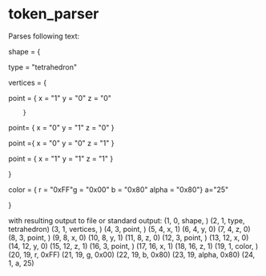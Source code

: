 # token_parser

Parses following text:

shape = {

type = "tetrahedron"

vertices = {

point = { x = "1" y = "0" z = "0" 

        }

point= { x = "0" y = "1" z = "0" }

point ={ x = "0" y = "0" z = "1" }

point = { x = "1" y = "1" z = "1" }

}

color = { r = "0xFF"g = "0x00" b = "0x80" alpha = "0x80"} a="25"

}

with resulting output to file or standard output:
(1, 0, shape, )
(2, 1, type, tetrahedron)
(3, 1, vertices, )
(4, 3, point, )
(5, 4, x, 1)
(6, 4, y, 0)
(7, 4, z, 0)
(8, 3, point, )
(9, 8, x, 0)
(10, 8, y, 1)
(11, 8, z, 0)
(12, 3, point, )
(13, 12, x, 0)
(14, 12, y, 0)
(15, 12, z, 1)
(16, 3, point, )
(17, 16, x, 1)
(18, 16, z, 1)
(19, 1, color, )
(20, 19, r, 0xFF)
(21, 19, g, 0x00)
(22, 19, b, 0x80)
(23, 19, alpha, 0x80)
(24, 1, a, 25)
